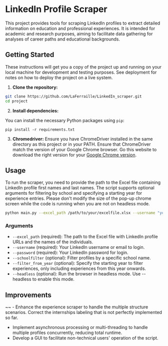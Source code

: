 # LinkedIn Profile Scraper

This project provides tools for scraping LinkedIn profiles to extract detailed information on education and professional experiences. It is intended for academic and research purposes, aiming to facilitate data gathering for analyses of career paths and educational backgrounds.

## Getting Started

These instructions will get you a copy of the project up and running on your local machine for development and testing purposes. See deployment for notes on how to deploy the project on a live system.

1. **Clone the repository:**

```bash
git clone https://github.com/LaFerraille/LinkedIn_scraper.git
cd project
```

2. **Install dependencies:**

You can install the necessary Python packages using `pip`:

`pip install -r requirements.txt`

3. **Chromedriver:**
Ensure you have ChromeDriver installed in the same directory as this project or in your PATH. Ensure that ChromeDriver match the version of your Google Chrome browser. Go this website to download the right version for your [Google Chrome version](https://chromedriver.chromium.org/downloads).

## Usage

To run the scraper, you need to provide the path to the Excel file containing LinkedIn profile first names and last names. The script supports optional arguments for filtering by school and specifying a starting year for experience entries. Please don't modify the size of the pop-up chrome screen while the code is running when you are not on headless mode.

```bash
python main.py --excel_path /path/to/your/excelfile.xlsx --username "your_username" --password "your_password" --schoolfilter "Optional School Name" --filter_from_year 2022 --headless
```

### Arguments 

- `--excel_path` (required): The path to the Excel file with LinkedIn profile URLs and the names of the individuals.
- `--username` (required): Your LinkedIn username or email to login.
- `--password` (required): Your LinkedIn password for login.
- `--schoolfilter` (optional): Filter profiles by a specific school name.
- `--filter_from_year` (optional): Specify the starting year to filter experiences, only including experiences from this year onwards.
- `--headless` (optional): Run the browser in headless mode. Use --headless to enable this mode.

## Improvements 

~~ - Enhance the experience scraper to handle the multiple structure scenarios. Correct the internships labeling that is not perfectly implemented so far.
- Implement asynchronous processing or multi-threading to handle multiple profiles concurrently, reducing total runtime.
- Develop a GUI to facilitate non-technical users' operation of the script.
